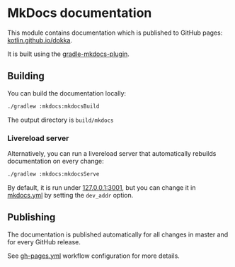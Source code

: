 # MkDocs documentation

This module contains documentation which is published to GitHub pages: 
[kotlin.github.io/dokka](https://kotlin.github.io/dokka/).

It is built using the [gradle-mkdocs-plugin](https://github.com/xvik/gradle-mkdocs-plugin).

## Building

You can build the documentation locally:

```Bash
./gradlew :mkdocs:mkdocsBuild
```

The output directory is `build/mkdocs`

### Livereload server

Alternatively, you can run a livereload server that automatically rebuilds documentation on every change:

```Bash
./gradlew :mkdocs:mkdocsServe
```

By default, it is run under [127.0.0.1:3001](http://127.0.0.1:3001/), but you can change it in 
[mkdocs.yml](src/doc/mkdocs.yml) by setting the `dev_addr` option.

## Publishing

The documentation is published automatically for all changes in master and for every GitHub release.

See [gh-pages.yml](../.github/workflows/gh-pages.yml) workflow configuration for more details.
